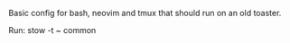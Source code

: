 Basic config for bash, neovim and tmux that should run on an old toaster. 

Run: stow -t ~ common








